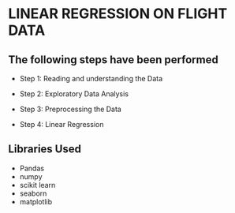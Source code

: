 # LINEAR REGRESSION ON FLIGHT DATA

## The following steps have been performed
* Step 1: Reading and understanding the Data

* Step 2: Exploratory Data Analysis

* Step 3: Preprocessing the Data

* Step 4: Linear Regression

## Libraries Used
* Pandas
* numpy
* scikit learn
* seaborn
* matplotlib
